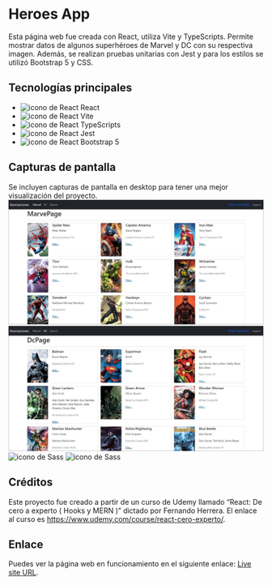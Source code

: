 # Heroes App
Esta página web fue creada con React, utiliza Vite y TypeScripts. Permite mostrar datos de algunos superhéroes de Marvel y DC con su respectiva imagen. Además, se realizan pruebas unitarias con Jest y para los estilos se utilizó Bootstrap 5 y CSS.

## Tecnologías principales
- ![icono de React](https://i.ibb.co/TMY0DFt/React.png) React  
- ![icono de React](https://React.png) Vite  
- ![icono de React](https://React.png) TypeScripts  
- ![icono de React](https://React.png) Jest  
- ![icono de React](https://React.png) Bootstrap 5  

## Capturas de pantalla
Se incluyen capturas de pantalla en desktop para tener una mejor visualización del proyecto.
![icono de Sass](./src/assets/screenshots/Desktop1.jpg)
![icono de Sass](./src/assets/screenshots/Desktop2.jpg)
![icono de Sass](./src/assets/screenshots/Mobile1.jpg)
![icono de Sass](./src/assets/screenshots/Mobile2.jpg)

## Créditos
Este proyecto fue creado a partir de un curso de Udemy llamado “React: De cero a experto ( Hooks y MERN )” dictado por Fernando Herrera. El enlace al curso es https://www.udemy.com/course/react-cero-experto/.

## Enlace
Puedes ver la página web en funcionamiento en el siguiente enlace: [Live site URL](https://todo-app-yha.netlify.app/).
